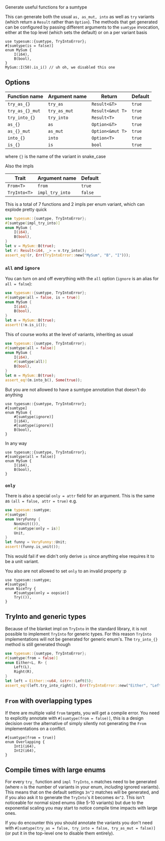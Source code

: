 Generate useful functions for a sumtype

This can generate both the usual `as, as_mut, into` as well as `try` variants
(which return a `Result` rather than `Option`). The methods that get generated
can be configured by passing different arguments to the `sumtype` invocation,
either at the top level (which sets the default) or on a per variant basis

```rust,compile_fail
use typesum::{sumtype, TryIntoError};
#[sumtype(is = false)]
enum MySum {
    I(i64),
    B(bool),
}
MySum::I(50).is_i() // uh oh, we disabled this one
```

## Options

| Function name   | Argument name | Return           | Default |
| --------------- | ------------- | ---------------- | ------- |
| `try_as_{}`     | `try_as`      | `Result<&T>`     | `true`  |
| `try_as_{}_mut` | `try_as_mut`  | `Result<&mut T>` | `true`  |
| `try_into_{}`   | `try_into`    | `Result<T>`      | `true`  |
| `as_{}`         | `as`          | `Option<&T>`     | `true`  |
| `as_{}_mut`     | `as_mut`      | `Option<&mut T>` | `true`  |
| `into_{}`       | `into`        | `Option<T>`      | `true`  |
| `is_{}`         | `is`          | `bool`           | `true`  |

where `{}` is the name of the variant in snake_case

Also the impls

| Trait        | Argument name   | Default |
| ------------ | --------------- | ------- |
| `From<T>`    | `from`          | `true`  |
| `TryInto<T>` | `impl_try_into` | `false` |

This is a total of 7 functions and 2 impls per enum variant, which
can explode pretty quick

```rust
use typesum::{sumtype, TryIntoError};
#[sumtype(impl_try_into)]
enum MySum {
    I(i64),
    B(bool),
}
let v = MySum::B(true);
let r: Result<i64, _> = v.try_into();
assert_eq!(r, Err(TryIntoError::new("MySum", "B", "I")));

```

### `all` and `ignore`

You can turn on and off everything with the `all` option (`ignore` is an alias
for `all = false`):

```rust
use typesum::{sumtype, TryIntoError};
#[sumtype(all = false, is = true)]
enum MySum {
    I(i64),
    B(bool),
}
let m = MySum::B(true);
assert!(!m.is_i());
```

This of course works at the level of variants, inheriting as usual

```rust
use typesum::{sumtype, TryIntoError};
#[sumtype(all = false)]
enum MySum {
    I(i64),
    #[sumtype(all)]
    B(bool),
}
let m = MySum::B(true);
assert_eq!(m.into_b(), Some(true));
```

But you are not allowed to have a sumtype annotation that doesn't do anything

```rust,compile_fail
use typesum::{sumtype, TryIntoError};
#[sumtype]
enum MySum {
    #[sumtype(ignore)]
    I(i64),
    #[sumtype(ignore)]
    B(bool),
}
```

In any way

```rust,compile_fail
use typesum::{sumtype, TryIntoError};
#[sumtype(all = false)]
enum MySum {
    I(i64),
    B(bool),
}
```

### `only`

There is also a special `only = attr` field for an argument. This is the same as `(all = false, attr = true)` e.g.

```rust
use typesum::sumtype;
#[sumtype]
enum VeryFunny {
    NonUnit(()),
    #[sumtype(only = is)]
    Unit,
}
let funny = VeryFunny::Unit;
assert!(funny.is_unit());
```

This would fail if we didn't only derive `is` since anything else requires it to be a unit variant.

You also are not allowed to set `only` to an invalid property :p

```rust,compile_fail
use typesum::sumtype;
#[sumtype]
enum NiceTry {
    #[sumtype(only = oopsie)]
    Try(()),
}
```

## TryInto and generic types

Because of the blanket impl on `TryInto` in the standard library, it is not possible to
implement `TryInto` for generic types. For this reason `TryInto` implementations will not
be generated for generic enum's. The `try_into_{}` method is still generated though

```rust
use typesum::{sumtype, TryIntoError};
#[sumtype(from = false)]
enum Either<L, R> {
    Left(L),
    Right(R),
}
let left = Either::<u64, &str>::Left(5);
assert_eq!(left.try_into_right(), Err(TryIntoError::new("Either", "Left", "Right")));
```

## `From` with overlapping types

If there are multiple valid `from` targets, you will get a compile error. You need to
explicitly annotate with `#[sumtype(from = false)]`, this is a design decision over
the alternative of simply silently not generating the `From` implementations on a
conflict.

```rust,compile_fail
#[sumtype(from = true)]
enum Overlapping {
    Int1(i64),
    Int2(i64),
}
```

## Compile times with large enums

For every `try_` function and `impl TryInto`, `n` matches need to be generated
(where `n` is the number of variants in your enum, _including_ ignored variants).
This means that on the default settings `3n^2` matches will be generated, and
if you also ask it to generate the `TryInto`'s it becomes `4n^2`. This isn't
noticeable for normal sized enums (like 5-10 variants) but due to the exponential
scaling you may start to notice compile time impacts with large ones.

If you do encounter this you should annotate the variants you don't need with
`#[sumtype(try_as = false, try_into = false, try_as_mut = false)]` (or put it
in the top-level one to disable them entirely).
